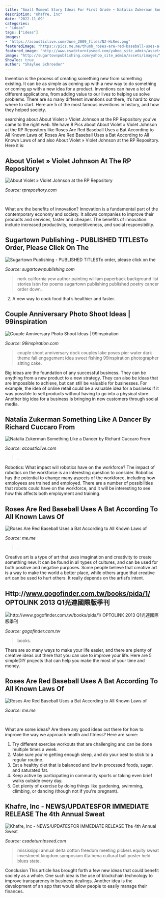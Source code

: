```yaml
---
title: "Small Moment Story Ideas For First Grade ~ Natalia Zukerman Something Like A Dancer By Richard Cuccaro From"
description: "Khafre, inc"
date: "2022-11-09"
categories:
- "ideas"
tags: ["ideas"]
images:
- "https://acousticlive.com/June_2009_files/NZ-HiRes.png"
featuredImage: "https://pics.me.me/thumb_roses-are-red-baseball-uses-a-bat-according-to-all-63456518.png"
featured_image: "http://www.csadeturnipseed.com/yahoo_site_admin/assets/images/da_house_poster.268215411_std.JPG"
image: "http://sugartownpublishing.com/yahoo_site_admin/assets/images/Yew_Nork_at_300_dpi.69114314_std.jpg"
ShowToc: true
author: "Shaylee Schroeder"
---
```



Invention is the process of creating something new from something existing. It can be as simple as coming up with a new way to do something or coming up with a new idea for a product. Inventions can have a lot of different applications, from adding value to our lives to helping us solve problems. There are so many different inventions out there, it’s hard to know where to start. Here are 5 of the most famous inventions in history, and how they helped society.

	

		
searching about About Violet » Violet Johnson at the RP Repository you've came to the right web. We have 8 Pics about About Violet » Violet Johnson at the RP Repository like Roses Are Red Baseball Uses a Bat According to All Known Laws of, Roses Are Red Baseball Uses a Bat According to All Known Laws of and also About Violet » Violet Johnson at the RP Repository. Here it is:
		
    
## About Violet » Violet Johnson At The RP Repository

<img loading=lazy src="https://i.imgur.com/ZlPFZAB.jpg" onerror="this.onerror=null;this.src='https://tse2.mm.bing.net/th?id=OIP.KT6n2_OS2Sync8d7qUrfwwHaLG&amp;pid=15.1';" alt="About Violet » Violet Johnson at the RP Repository">

_Source: rprepository.com_

>. 

	

What are the benefits of innovation?
Innovation is a fundamental part of the contemporary economy and society. It allows companies to improve their products and services, faster and cheaper. The benefits of innovation include increased productivity, competitiveness, and social responsibility.

    
## Sugartown Publishing - PUBLISHED TITLESTo Order, Please Click On The

<img loading=lazy src="http://sugartownpublishing.com/yahoo_site_admin/assets/images/Yew_Nork_at_300_dpi.69114314_std.jpg" onerror="this.onerror=null;this.src='https://tse1.mm.bing.net/th?id=OIP.WLww0-Ss8r2lcNT2IMO-QAAAAA&amp;pid=15.1';" alt="Sugartown Publishing - PUBLISHED TITLESTo order, please click on the">

_Source: sugartownpublishing.com_

>nork california yew author painting william paperback background list stories isbn fox poems sugartown publishing published poetry cancer order down. 

	

2. A new way to cook food that’s healthier and faster.

    
## Couple Anniversary Photo Shoot Ideas | 99inspiration

<img loading=lazy src="https://www.99inspiration.com/wp-content/uploads/2016/01/Sweet-Couple-anniversary-photo-shoot-Ideas.jpg" onerror="this.onerror=null;this.src='https://tse1.mm.bing.net/th?id=OIP.c5SbGkJHb64djSmWbE8bYwHaLc&amp;pid=15.1';" alt="Couple Anniversary Photo Shoot Ideas | 99inspiration">

_Source: 99inspiration.com_

>couple shoot anniversary dock couples lake poses pier water dark theme fall engagement idea sweet fishing 99inspiration photographer sitting cake. 

	

Big ideas are the foundation of any successful business. They can be anything from a new product to a new strategy. They can also be ideas that are impossible to achieve, but can still be valuable for businesses. For example, the idea of online retail could be a valuable idea for a business if it was possible to sell products without having to go into a physical store. Another big idea for a business is bringing in new customers through social media.

    
## Natalia Zukerman Something Like A Dancer By Richard Cuccaro From

<img loading=lazy src="https://acousticlive.com/June_2009_files/NZ-HiRes.png" onerror="this.onerror=null;this.src='https://tse4.mm.bing.net/th?id=OIP.LY5tPZPfKGCuNjmP6mvKGwAAAA&amp;pid=15.1';" alt="Natalia Zukerman Something Like a Dancer by Richard Cuccaro From">

_Source: acousticlive.com_

>. 

	

Robotics: What impact will robotics have on the workforce?
The impact of robotics on the workforce is an interesting question to consider. Robotics has the potential to change many aspects of the workforce, including how employees are trained and employed. There are a number of possibilities that robots could have on the workforce, and it will be interesting to see how this affects both employment and training.

    
## Roses Are Red Baseball Uses A Bat According To All Known Laws Of

<img loading=lazy src="https://pics.me.me/thumb_roses-are-red-baseball-uses-a-bat-according-to-all-63456518.png" onerror="this.onerror=null;this.src='https://tse2.mm.bing.net/th?id=OIP.LvokjBqbfCYlerI-d8xtbwAAAA&amp;pid=15.1';" alt="Roses Are Red Baseball Uses a Bat According to All Known Laws of">

_Source: me.me_

>. 

	

Creative art is a type of art that uses imagination and creativity to create something new. It can be found in all types of cultures, and can be used for both positive and negative purposes. Some people believe that creative art is a way to make the world a better place, while others argue that creative art can be used to hurt others. It really depends on the artist’s intent.

    
## Http://www.gogofinder.com.tw/books/pida/1/ OPTOLINK 2013 Q1光連國際版季刊

<img loading=lazy src="http://www.gogofinder.com.tw/books/pida/1/s/1372214534XgeyqqtQ.jpg" onerror="this.onerror=null;this.src='https://tse3.mm.bing.net/th?id=OIP.zbyAWGbRC_HVDeeIWWkrMwHaKf&amp;pid=15.1';" alt="http://www.gogofinder.com.tw/books/pida/1/ OPTOLINK 2013 Q1光連國際版季刊">

_Source: gogofinder.com.tw_

>books. 

	

There are so many ways to make your life easier, and there are plenty of creative ideas out there that you can use to improve your life. Here are 5 simpleDIY projects that can help you make the most of your time and money.

    
## Roses Are Red Baseball Uses A Bat According To All Known Laws Of

<img loading=lazy src="https://pics.me.me/thumb_roses-are-red-baseball-uses-a-bat-according-to-all-63455963.png" onerror="this.onerror=null;this.src='https://tse3.mm.bing.net/th?id=OIP.3I6LkJVJfM7f2mk8r3QeGQAAAA&amp;pid=15.1';" alt="Roses Are Red Baseball Uses a Bat According to All Known Laws of">

_Source: me.me_

>. 

	

What are some ideas?
Are there any good ideas out there for how to improve the way we approach health and fitness? Here are some: 
1. Try different exercise workouts that are challenging and can be done multiple times a week. 
2. Make sure you're getting enough sleep, and do your best to stick to a regular routine. 
3. Eat a healthy diet that is balanced and low in processed foods, sugar, and saturated fat. 
4. Keep active by participating in community sports or taking even brief walks outside every day. 
5. Get plenty of exercise by doing things like gardening, swimming, climbing, or dancing (though not if you're pregnant).

    
## Khafre, Inc - NEWS/UPDATES﻿FOR IMMEDIATE RELEASE The 4th Annual Sweat

<img loading=lazy src="http://www.csadeturnipseed.com/yahoo_site_admin/assets/images/da_house_poster.268215411_std.JPG" onerror="this.onerror=null;this.src='https://tse4.mm.bing.net/th?id=OIP.NIV8DW-wPM6xs-BCyXHW7QHaLc&amp;pid=15.1';" alt="Khafre, Inc - NEWS/UPDATES﻿FOR IMMEDIATE RELEASE The 4th Annual Sweat">

_Source: csadeturnipseed.com_

>mississippi annual delta cotton freedom meeting pickers equity sweat investment kingdom symposium itta bena cultural ball poster held blues state. 

	

Conclusion
This article has brought forth a few new ideas that could benefit society as a whole. One such idea is the use of blockchain technology to improve transparency in business dealings. Another idea is the development of an app that would allow people to easily manage their finances.

